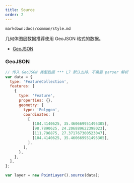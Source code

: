 ```yaml
---
title: Source
order: 2
---
```


`markdown:docs/common/style.md`

几何体图层数据推荐使用 GeoJSON 格式的数据。

- [GeoJSON](/zh/docs/api/source/geojson/#point)

### GeoJSON

```js
// 传入 GeoJSON 类型数据 *** L7 默认支持，不需要 parser 解析
var data = {
  type: 'FeatureCollection',
  features: [
    {
      type: 'Feature',
      properties: {},
      geometry: {
        type: 'Polygon',
        coordinates: [
          [
            [104.4140625, 35.460669951495305],
            [98.7890625, 24.206889622398023],
            [111.796875, 27.371767300523047],
            [104.4140625, 35.460669951495305],
          ],
        ],
      },
    },
  ],
};

var layer = new PointLayer().source(data);
```
